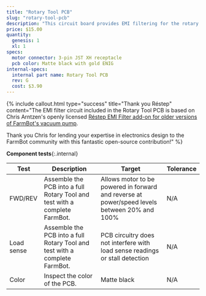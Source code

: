 ```yaml
---
title: "Rotary Tool PCB"
slug: "rotary-tool-pcb"
description: "This circuit board provides EMI filtering for the rotary tool motor as well as provisions to prevent a system voltage drop when the motor powers on."
price: $15.00
quantity:
  genesis: 1
  xl: 1
specs:
  motor connector: 3-pin JST XH receptacle
  pcb color: Matte black with gold ENIG
internal-specs:
  internal part name: Rotary Tool PCB
  rev: G
  cost: $3.90
---
```


{%
include callout.html
type="success"
title="Thank you Réstep"
content="The EMI filter circuit included in the Rotary Tool PCB is based on Chris Arntzen's openly licensed [Réstep EMI Filter add-on for older versions of FarmBot's vacuum pump](https://www.restep.eco/emi-filter).

Thank you Chris for lending your expertise in electronics design to the FarmBot community with this fantastic open-source contribution!"
%}

**Component tests**{:.internal}

|Test         |Description  |Target       |Tolerance    |
|-------------|-------------|-------------|-------------|
|FWD/REV      |Assemble the PCB into a full Rotary Tool and test with a complete FarmBot.|Allows motor to be powered in forward and reverse at power/speed levels between 20% and 100%|N/A
|Load sense   |Assemble the PCB into a full Rotary Tool and test with a complete FarmBot.|PCB circuitry does not interfere with load sense readings or stall detection|N/A
|Color        |Inspect the color of the PCB.|Matte black|N/A
